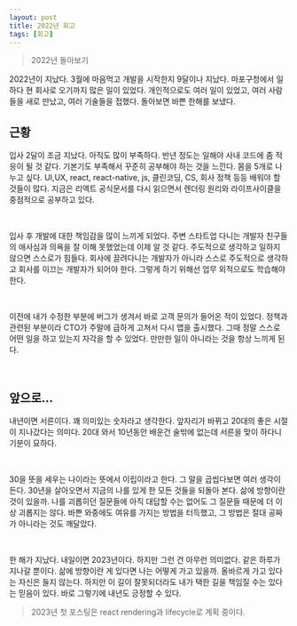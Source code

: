 ```yaml
---
layout: post
title: 2022년 회고
tags: [회고]
---
```


> 2022년 돌아보기

<p>
2022년이 지났다. 3월에 마음먹고 개발을 시작한지 9달이나 지났다. 마포구청에서 일하다 현 회사로 오기까지 많은 일이 있었다. 개인적으로도 여러 일이 있었고, 여러 사람들을 새로 만났고, 여러 기술들을 접했다. 돌아보면 바쁜 한해를 보냈다.
</p>

## 근황

<p>
입사 2달이 조금 지났다. 아직도 많이 부족하다. 반년 정도는 일해야 사내 코드에 좀 적응이 될 것 같다. 기본기도 부족해서 꾸준히 공부해야 하는 것을 느낀다. 몸을 5개로 나누고 싶다. UI,UX, react, react-native, js, 클린코딩, CS, 회사 정책 등등 배워야 할 것들이 많다. 지금은 리액트 공식문서를 다시 읽으면서 렌더링 원리와 라이프사이클을 중점적으로 공부하고 있다.
</p>
<br/>
<p>
입사 후 개발에 대한 책임감을 많이 느끼게 되었다. 주변 스타트업 다니는 개발자 친구들의 애사심과 의욕을 잘 이해 못했었는데 이제 알 것 같다. 주도적으로 생각하고 일하지 않으면 스스로가 힘들다. 회사에 끌려다니는 개발자가 아니라 스스로 주도적으로 생각하고 회사를 이끄는 개발자가 되어야 한다. 그렇게 하기 위해선 업무 외적으로도 학습해야 한다.
</p>
<br/>
<p>
이전에 내가 수정한 부분에 버그가 생겨서 바로 고객 문의가 들어온 적이 있었다. 정책과 관련된 부분이라 CTO가 주말에 급하게 고쳐서 다시 앱을 출시했다. 그때 정말 스스로 어떤 일을 하고 있는지 자각을 할 수 있었다. 만만한 일이 아니라는 것을 항상 느끼게 된다.
</p>
<br/>

## 앞으로...

<p>
내년이면 서른이다. 꽤 의미있는 숫자라고 생각한다. 앞자리가 바뀌고 20대의 좋은 시절이 지나갔다는 의미다. 20대 와서 10년동안 배운건 술밖에 없는데 서른을 맞이 하다니 기분이 묘하다.
</p>
<br/>
<p>
30을 뜻을 세우는 나이라는 뜻에서 이립이라고 한다. 그 말을 곱씹다보면 여러 생각이 든다. 30년을 살아오면서 지금의 나를 있게 한 모든 것들을 되돌아 본다. 삶에 방향이란 것이 있을까. 나를 괴롭히던 질문들에 아직 대답할 수는 없어도 그 질문들 때문에 더 이상 괴롭지는 않다. 바쁜 와중에도 여유를 가지는 방법을 터득했고, 그 방법은 절대 공짜가 아니라는 것도 깨달았다.
</p><br/>
<p>
한 해가 지났다. 내일이면 2023년이다. 하지만 그런 건 아무런 의미없다. 같은 하루가 지나갈 뿐이다. 삶에 방향이란 게 있다면 나는 어떻게 가고 있을까. 올바르게 가고 있다는 자신은 들지 않는다. 하지만 이 길이 잘못되더라도 내가 택한 길을 책임질 수는 있다는 믿음이 있다. 바로 그렇기에 내년도 긍정할 수 있다.
</p>

> 2023년 첫 포스팅은 react rendering과 lifecycle로 계획 중이다.

